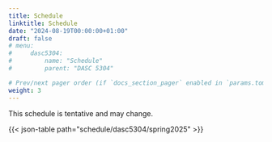 ```yaml
---
title: Schedule
linktitle: Schedule
date: "2024-08-19T00:00:00+01:00"
draft: false
# menu:
#     dasc5304:
#         name: "Schedule"
#         parent: "DASC 5304"

# Prev/next pager order (if `docs_section_pager` enabled in `params.toml`)
weight: 3
---
```


This schedule is tentative and may change.

{{< json-table path="schedule/dasc5304/spring2025" >}}